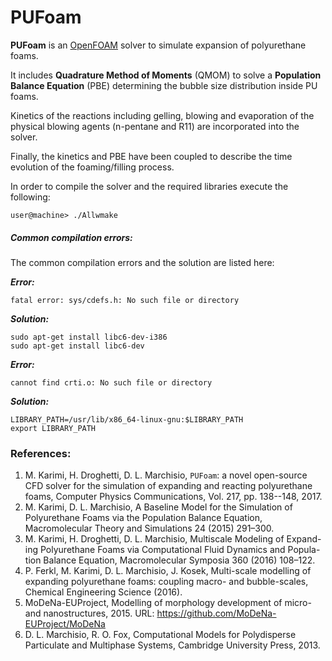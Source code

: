 # PUFoam

**PUFoam** is an [OpenFOAM](http://openfoam.org/) solver to simulate expansion
of polyurethane foams.

It includes **Quadrature Method of Moments** (QMOM) to solve a
**Population Balance Equation** (PBE) determining the bubble size distribution
inside PU foams.

Kinetics of the reactions including gelling, blowing and evaporation of
the physical blowing agents (n-pentane and R11) are incorporated into the solver.

Finally, the kinetics and PBE have been coupled to describe the time
evolution of the foaming/filling process.

In order to compile the solver and the required libraries execute the following:
```
user@machine> ./Allwmake
```


##### *Common compilation errors:*
The common compilation errors and the solution are listed here:

***Error:***

```
fatal error: sys/cdefs.h: No such file or directory
```

***Solution:***

```
sudo apt-get install libc6-dev-i386
sudo apt-get install libc6-dev
```

***Error:***

```
cannot find crti.o: No such file or directory
```

***Solution:***

```
LIBRARY_PATH=/usr/lib/x86_64-linux-gnu:$LIBRARY_PATH
export LIBRARY_PATH
```

### References:
1. M. Karimi, H. Droghetti, D. L. Marchisio, `PUFoam`: a novel open-source CFD solver for the simulation of expanding and reacting polyurethane foams, Computer Physics Communications, Vol. 217, pp. 138--148, 2017.
2. M. Karimi, D. L. Marchisio, A Baseline Model for the Simulation of
Polyurethane Foams via the Population Balance Equation, Macromolecular Theory
and Simulations 24 (2015) 291–300.
3. M. Karimi, H. Droghetti, D. L. Marchisio, Multiscale Modeling of Expand-ing
Polyurethane Foams via Computational Fluid Dynamics and Popula-tion Balance
Equation, Macromolecular Symposia 360 (2016) 108–122.
4. P. Ferkl, M. Karimi, D. L. Marchisio, J. Kosek, Multi-scale modelling of
expanding polyurethane foams: coupling macro- and bubble-scales, Chemical
Engineering Science (2016).
5. MoDeNa-EUProject, Modelling of morphology development of micro- and
nanostructures, 2015. URL: https://github.com/MoDeNa-EUProject/MoDeNa
6. D. L. Marchisio, R. O. Fox, Computational Models for Polydisperse Particulate
and Multiphase Systems, Cambridge University Press, 2013.